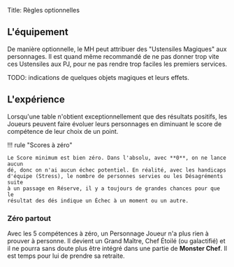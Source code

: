 Title: Règles optionnelles

## L'équipement

De manière optionnelle, le MH peut attribuer des "Ustensiles Magiques" aux
personnages. Il est quand même recommandé de ne pas donner trop vite ces
Ustensiles aux PJ, pour ne pas rendre trop faciles les premiers services.

TODO: indications de quelques objets magiques et leurs effets.

## L'expérience

Lorsqu'une table n'obtient exceptionnellement que des résultats positifs,
les Joueurs peuvent faire évoluer leurs personnages en diminuant le score
de compétence de leur choix de un point.

!!! rule "Scores à zéro"

    Le Score minimum est bien zéro. Dans l'absolu, avec **0**, on ne lance aucun
    dé, donc on n'ai aucun échec potentiel. En réalité, avec les handicaps
    d'équipe (Stress), le nombre de personnes servies ou les Désagréments suite
    à un passage en Réserve, il y a toujours de grandes chances pour que le
    résultat des dés indique un Échec à un moment ou un autre.

### Zéro partout

Avec les 5 compétences à zéro, un Personnage Joueur n'a plus rien à prouver à
personne. Il devient un Grand Maître, Chef Étoilé (ou galactifié) et il ne
pourra sans doute plus être intégré dans une partie de **Monster Chef**. Il est
temps pour lui de prendre sa retraite.

